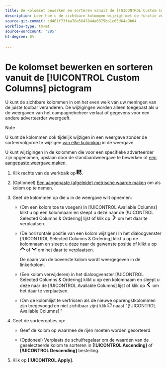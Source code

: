 ```yaml
---
title: De kolomset bewerken en sorteren vanuit de [!UICONTROL Custom Columns] pictogram
description: Leer hoe u de zichtbare kolommen wijzigt met de functie voor kolomaanpassing.
source-git-commit: cd461f73f4a70a5647844a6075ba1c65d64a9b04
workflow-type: tm+mt
source-wordcount: '295'
ht-degree: 0%

---
```


# De kolomset bewerken en sorteren vanuit de [!UICONTROL Custom Columns] pictogram

U kunt de zichtbare kolommen in om het even welk van uw meningen van de juiste toolbar veranderen. De wijzigingen worden alleen toegepast als u de weergaven van het campagnebeheer verlaat of gegevens voor een andere adverteerder weergeeft.

>[!NOTE]
>
>U kunt de kolommen ook tijdelijk wijzigen in een weergave zonder de sorteervolgorde te wijzigen [van elke kolomkop](/help/search-social-commerce/common-tasks/data-views/ad-hoc-settings/column-set-edit-column-heading.md) in de weergave.
>
>U kunt wijzigingen in de kolommen die voor een specifieke adverteerder zijn opgenomen, opslaan door de standaardweergave te bewerken of [een aangepaste weergave maken](/help/search-social-commerce/common-tasks/data-views/custom-default-views-manage.md#create-custom-view).

1. Klik rechts van de werkbalk op ![Kolommen](/help/search-social-commerce/assets/custom-columns.png "Kolommen").

1. (Optioneel) [Een aangepaste (afgeleide) metrische waarde maken](/help/search-social-commerce/common-tasks/custom-metrics/custom-metric-create.md) om als kolom op te nemen.

1. Geef de kolommen op die u in de weergave wilt opnemen:

   * (Om een kolom toe te voegen) in [!UICONTROL Available Columns] klikt u op een kolomnaam en sleept u deze naar de [!UICONTROL Selected Columns & Ordering] lijst of klik op ![Kolom toevoegen](/help/search-social-commerce/assets/chevron-right.png "Kolom toevoegen") om het daar te verplaatsen.

   * (De horizontale positie van een kolom wijzigen) In het dialoogvenster [!UICONTROL Selected Columns & Ordering] klikt u op de kolomnaam en sleept u deze naar de gewenste positie of klikt u op ![Kolom omhoog verplaatsen](/help/search-social-commerce/assets/chevron-up.png "Kolom omhoog verplaatsen") of ![Kolom omlaag verplaatsen](/help/search-social-commerce/assets/chevron-down.png "Kolom omlaag verplaatsen") om het daar te verplaatsen.

      De naam van de bovenste kolom wordt weergegeven in de linkerkolom.

   * (Een kolom verwijderen) in het dialoogvenster [!UICONTROL Selected Columns & Ordering] klikt u op een kolomnaam en sleept u deze naar de [!UICONTROL Available Columns] lijst of klik op ![Verwijderen](/help/search-social-commerce/assets/chevron-left.png "Verwijderen") om het daar te verplaatsen.

   * (Om de kolomlijst te verfrissen als de nieuwe opbrengstkolommen zijn toegevoegd en niet zichtbaar zijn) klik ![Vernieuwen](/help/search-social-commerce/assets/refresh.png "Vernieuwen") naast &quot;[!UICONTROL Available Columns].&quot;

1. Geef de sorteeropties op:

   * Geef de kolom op waarmee de rijen moeten worden gesorteerd.

   * (Optioneel) Verplaats de schuifregelaar om de waarden van de geselecteerde kolom te sorteren in **[!UICONTROL Ascending]** of **[!UICONTROL Descending]** bestelling.

1. Klik op **[!UICONTROL Apply]**.
